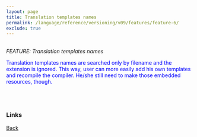 ```yaml
---
layout: page
title: Translation templates names
permalink: /language/reference/versioning/v09/features/feature-6/
exclude: true
---
```

<br>_FEATURE: Translation templates names_

<span style="color:blue">Translation templates names are searched only by filename and the extension is ignored. This way, user can more easily add his own templates and recompile the compiler. He/she still need to make those embedded resources, though.</span>


<br><br>
### Links
[Back](/language/reference/versioning/v09/compiler09/)